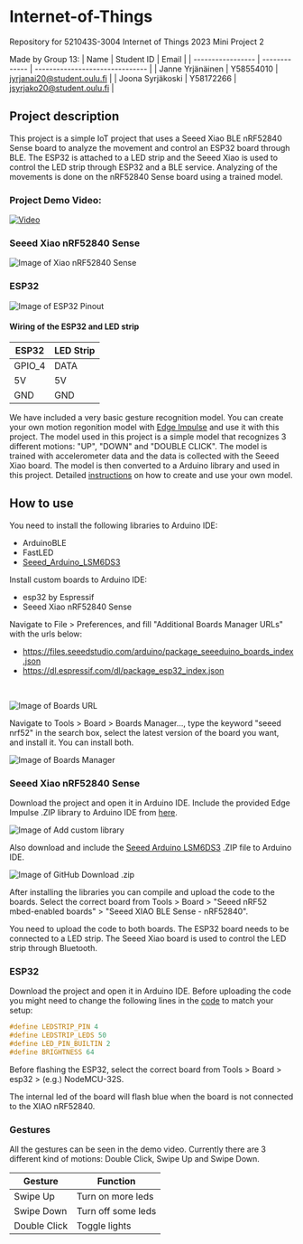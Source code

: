 # Internet-of-Things

Repository for 521043S-3004 Internet of Things 2023 Mini Project 2

Made by Group 13:
| Name | Student ID | Email |
| ----------------- | ------------- | ------------------------------- |
| Janne Yrjänäinen | Y58554010 | jyrjanai20@student.oulu.fi |
| Joona Syrjäkoski | Y58172266 | jsyrjako20@student.oulu.fi |

## Project description

This project is a simple IoT project that uses a Seeed Xiao BLE nRF52840 Sense board to analyze the movement and control an ESP32 board through BLE. The ESP32 is attached to a LED strip and the Seeed Xiao is used to control the LED strip through ESP32 and a BLE service. Analyzing of the movements is done on the nRF52840 Sense board using a trained model.

### Project Demo Video:

[![Video](https://i3.ytimg.com/vi/y8-wVh2UvLo/hqdefault.jpg)](https://youtu.be/y8-wVh2UvLo)

### Seeed Xiao nRF52840 Sense

![Image of Xiao nRF52840 Sense](./images/XIAO_BLE_Front.png)

### ESP32

![Image of ESP32 Pinout](./images/ESP32_pinout.png)

#### Wiring of the ESP32 and LED strip

| ESP32  | LED Strip |
| ------ | --------- |
| GPIO_4 | DATA      |
| 5V     | 5V        |
| GND    | GND       |

We have included a very basic gesture recognition model. You can create your own motion regonition model with [Edge Impulse](https://docs.edgeimpulse.com/docs/tutorials/end-to-end-tutorials/continuous-motion-recognition/) and use it with this project. The model used in this project is a simple model that recognizes 3 different motions: "UP", "DOWN" and "DOUBLE CLICK". The model is trained with accelerometer data and the data is collected with the Seeed Xiao board. The model is then converted to a Arduino library and used in this project. Detailed [instructions](https://wiki.seeedstudio.com/XIAOEI/) on how to create and use your own model.

## How to use

You need to install the following libraries to Arduino IDE:

- ArduinoBLE
- FastLED
- [Seeed_Arduino_LSM6DS3](https://github.com/Seeed-Studio/Seeed_Arduino_LSM6DS3)

Install custom boards to Arduino IDE:

- esp32 by Espressif
- Seeed Xiao nRF52840 Sense

Navigate to File > Preferences, and fill "Additional Boards Manager URLs" with the urls below:

- https://files.seeedstudio.com/arduino/package_seeeduino_boards_index.json
- https://dl.espressif.com/dl/package_esp32_index.json

<br>

![Image of Boards URL](./images/Boardurl.png)

Navigate to Tools > Board > Boards Manager..., type the keyword "seeed nrf52" in the search box, select the latest version of the board you want, and install it. You can install both.

![Image of Boards Manager](./images/XIAO_Boards_Manager.png)

### Seeed Xiao nRF52840 Sense

Download the project and open it in Arduino IDE.
Include the provided Edge Impulse .ZIP library to Arduino IDE from [here](./src/Library/).

![Image of Add custom library](./images/add_zip.png)

Also download and include the [Seeed Arduino LSM6DS3](https://github.com/Seeed-Studio/Seeed_Arduino_LSM6DS3) .ZIP file to Arduino IDE.

![Image of GitHub Download .zip](./images/LSM6DS3-github-zip.png)

After installing the libraries you can compile and upload the code to the boards. Select the correct board from Tools > Board > "Seeed nRF52 mbed-enabled boards" > "Seeed XIAO BLE Sense - nRF52840".

You need to upload the code to both boards. The ESP32 board needs to be connected to a LED strip. The Seeed Xiao board is used to control the LED strip through Bluetooth.

### ESP32

Download the project and open it in Arduino IDE. Before uploading the code you might need to change the following lines in the [code](./src/ESP32_Lightstrip/ESP32_Lightstrip.ino) to match your setup:

```c++
#define LEDSTRIP_PIN 4
#define LEDSTRIP_LEDS 50
#define LED_PIN_BUILTIN 2
#define BRIGHTNESS 64
```

Before flashing the ESP32, select the correct board from Tools > Board > esp32 > (e.g.) NodeMCU-32S.

The internal led of the board will flash blue when the board is not connected to the XIAO nRF52840.

### Gestures

All the gestures can be seen in the demo video. Currently there are 3 different kind of motions: Double Click, Swipe Up and Swipe Down.

| Gesture      | Function           |
| ------------ | ------------------ |
| Swipe Up     | Turn on more leds  |
| Swipe Down   | Turn off some leds |
| Double Click | Toggle lights      |

